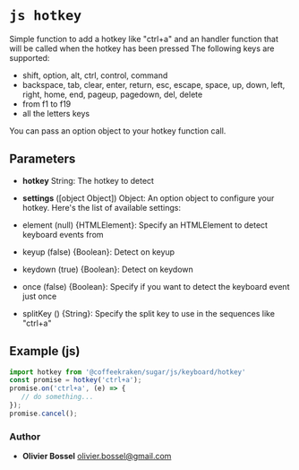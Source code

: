 


<!-- @namespace    sugar.js.keyboard -->
<!-- @name    hotkey -->

# ```js hotkey ```


Simple function to add a hotkey like "ctrl+a" and an handler function that will be called when the hotkey has been pressed
The following keys are supported:
- shift, option, alt, ctrl, control, command
- backspace, tab, clear, enter, return, esc, escape, space, up, down, left, right, home, end, pageup, pagedown, del, delete
- from f1 to f19
- all the letters keys

You can pass an option object to your hotkey function call.

## Parameters

- **hotkey**  String: The hotkey to detect

- **settings** ([object Object]) Object: An option object to configure your hotkey. Here's the list of available settings:
- element (null) {HTMLElement}: Specify an HTMLElement to detect keyboard events from
- keyup (false) {Boolean}: Detect on keyup
- keydown (true) {Boolean}: Detect on keydown
- once (false) {Boolean}: Specify if you want to detect the keyboard event just once
- splitKey () {String}: Specify the split key to use in the sequences like "ctrl+a"


## Example (js)

```js
import hotkey from '@coffeekraken/sugar/js/keyboard/hotkey'
const promise = hotkey('ctrl+a');
promise.on('ctrl+a', (e) => {
   // do something...
});
promise.cancel();
```


### Author
- **Olivier Bossel** <a href="mailto:olivier.bossel@gmail.com">olivier.bossel@gmail.com</a> 



